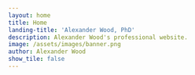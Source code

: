 ```yaml
---
layout: home
title: Home
landing-title: 'Alexander Wood, PhD'
description: Alexander Wood's professional website.
image: /assets/images/banner.png
author: Alexander Wood
show_tile: false
---
```

